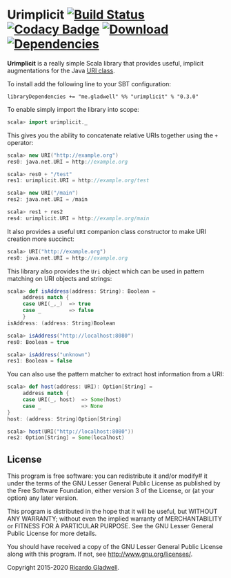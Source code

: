Urimplicit [![Build Status](https://travis-ci.org/rgladwell/urimplicit.svg)](https://travis-ci.org/rgladwell/urimplicit) [![Codacy Badge](https://api.codacy.com/project/badge/b4ad1f71b3314c448d93590c669728a1)](https://www.codacy.com/app/ricardo_3/urimplicit) [ ![Download](https://api.bintray.com/packages/rgladwell/maven/urimplicit/images/download.svg) ](https://bintray.com/rgladwell/maven/urimplicit/_latestVersion) [![Dependencies](https://app.updateimpact.com/badge/702556651743481856/urimplicit.svg?config=compile)](https://app.updateimpact.com/latest/702556651743481856/urimplicit)
==========

**Urimplicit** is a really simple Scala library that provides useful, implicit augmentations for the Java
[URI class](https://docs.oracle.com/javase/8/docs/api/java/net/URI.html).

To install add the following line to your SBT configuration:

```
libraryDependencies += "me.gladwell" %% "urimplicit" % "0.3.0"
```

To enable simply import the library into scope:

```scala
scala> import urimplicit._
```

This gives you the ability to concatenate relative URIs together using the `+` operator:

```scala
scala> new URI("http://example.org")
res0: java.net.URI = http://example.org

scala> res0 + "/test"
res1: urimplicit.URI = http://example.org/test

scala> new URI("/main")
res2: java.net.URI = /main

scala> res1 + res2
res4: urimplicit.URI = http://example.org/main
```

It also provides a useful `URI` companion class constructor to make URI creation more succinct:

```scala
scala> URI("http://example.org")
res0: java.net.URI = http://example.org
```

This library also provides the `Uri` object which can be used in pattern matching on URI objects and strings:

```scala
scala> def isAddress(address: String): Boolean =
     address match {
     case URI(_,_)  => true
     case _         => false
     }
isAddress: (address: String)Boolean

scala> isAddress("http://localhost:8080")
res0: Boolean = true

scala> isAddress("unknown")
res1: Boolean = false
```

You can also use the pattern matcher to extract host information from a URI:

```scala
scala> def host(address: URI): Option[String] =
     address match {
     case URI(_, host)  => Some(host)
     case _             => None
}
host: (address: String)Option[String]

scala> host(URI("http://localhost:8080"))
res2: Option[String] = Some(localhost)
```

## License

This program is free software: you can redistribute it and/or modify#
it under the terms of the GNU Lesser General Public License as
published by the Free Software Foundation, either version 3 of the
License, or (at your option) any later version.

This program is distributed in the hope that it will be useful,
but WITHOUT ANY WARRANTY; without even the implied warranty of
MERCHANTABILITY or FITNESS FOR A PARTICULAR PURPOSE.  See the
GNU Lesser General Public License for more details.

You should have received a copy of the GNU Lesser General Public
License along with this program.  If not, see
<http://www.gnu.org/licenses/>.

Copyright 2015-2020 [Ricardo Gladwell](http://gladwell.me).
